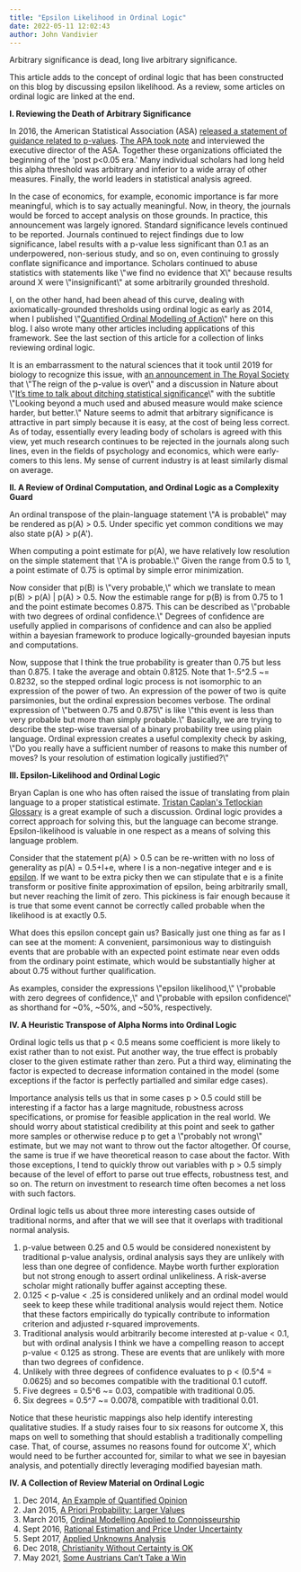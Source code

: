 ```yaml
---
title: "Epsilon Likelihood in Ordinal Logic"
date: 2022-05-11 12:02:43
author: John Vandivier
---
```




<!-- wp:paragraph -->
<p>Arbitrary significance is dead, long live arbitrary significance.</p>
<!-- /wp:paragraph -->

<!-- wp:paragraph -->
<p>This article adds to the concept of ordinal logic that has been constructed on this blog by discussing epsilon likelihood. As a review, some articles on ordinal logic are linked at the end.</p>
<!-- /wp:paragraph -->

<!-- wp:paragraph -->
<p><strong>I. Reviewing the Death of Arbitrary Significance</strong></p>
<!-- /wp:paragraph -->

<!-- wp:paragraph -->
<p>In 2016, the American Statistical Association (ASA) <a href=\"https://amstat.tandfonline.com/doi/full/10.1080/00031305.2016.1154108#.YnvDLejMKHs\">released a statement of guidance related to p-values</a>. <a href=\"https://www.apa.org/science/about/psa/2016/03/p-values\">The APA took note</a> and interviewed the executive director of the ASA. Together these organizations officiated the beginning of the 'post p&lt;0.05 era.' Many individual scholars had long held this alpha threshold was arbitrary and inferior to a wide array of other measures. Finally, the world leaders in statistical analysis agreed.</p>
<!-- /wp:paragraph -->

<!-- wp:paragraph -->
<p>In the case of economics, for example, economic importance is far more meaningful, which is to say actually meaningful. Now, in theory, the journals would be forced to accept analysis on those grounds. In practice, this announcement was largely ignored. Standard significance levels continued to be reported. Journals continued to reject findings due to low significance, label results with a p-value less significant than 0.1 as an underpowered, non-serious study, and so on, even continuing to grossly conflate significance and importance. Scholars continued to abuse statistics with statements like \"we find no evidence that X\" because results around X were \"insignificant\" at some arbitrarily grounded threshold.</p>
<!-- /wp:paragraph -->

<!-- wp:paragraph -->
<p>I, on the other hand, had been ahead of this curve, dealing with axiomatically-grounded thresholds using ordinal logic as early as 2014, when I published \"<a href=\"https://www.afterecon.com/economics-and-finance/quantified-ordinal-modelling-action/\">Quantified Ordinal Modelling of Action</a>\" here on this blog. I also wrote many other articles including applications of this framework. See the last section of this article for a collection of links reviewing ordinal logic.</p>
<!-- /wp:paragraph -->

<!-- wp:paragraph -->
<p>It is an embarrassment to the natural sciences that it took until 2019 for biology to recognize this issue, with <a href=\"https://royalsocietypublishing.org/doi/10.1098/rsbl.2019.0174\">an announcement in The Royal Society</a> that \"The reign of the p-value is over\" and a discussion in Nature about \"<a href=\"https://www.nature.com/articles/d41586-019-00874-8\">It’s time to talk about ditching statistical significance</a>\" with the subtitle \"Looking beyond a much used and abused measure would make science harder, but better.\" Nature seems to admit that arbitrary significance is attractive in part simply because it is easy, at the cost of being less correct. As of today, essentially every leading body of scholars is agreed with this view, yet much research continues to be rejected in the journals along such lines, even in the fields of psychology and economics, which were early-comers to this lens. My sense of current industry is at least similarly dismal on average.</p>
<!-- /wp:paragraph -->

<!-- wp:paragraph -->
<p><strong>II. A Review of Ordinal Computation, and Ordinal Logic as a Complexity Guard</strong></p>
<!-- /wp:paragraph -->

<!-- wp:paragraph -->
<p>An ordinal transpose of the plain-language statement \"A is probable\" may be rendered as p(A) > 0.5. Under specific yet common conditions we may also state p(A) > p(A').</p>
<!-- /wp:paragraph -->

<!-- wp:paragraph -->
<p>When computing a point estimate for p(A), we have relatively low resolution on the simple statement that \"A is probable.\" Given the range from 0.5 to 1, a point estimate of 0.75 is optimal by simple error minimization.</p>
<!-- /wp:paragraph -->

<!-- wp:paragraph -->
<p>Now consider that p(B) is \"very probable,\" which we translate to mean p(B) > p(A) | p(A) > 0.5. Now the estimable range for p(B) is from 0.75 to 1 and the point estimate becomes 0.875. This can be described as \"probable with two degrees of ordinal confidence.\" Degrees of confidence are usefully applied in comparisons of confidence and can also be applied within a bayesian framework to produce logically-grounded bayesian inputs and computations.</p>
<!-- /wp:paragraph -->

<!-- wp:paragraph -->
<p>Now, suppose that I think the true probability is greater than 0.75 but less than 0.875. I take the average and obtain 0.8125. Note that 1-.5^2.5 ~= 0.8232, so the stepped ordinal logic process is not isomorphic to an expression of the power of two. An expression of the power of two is quite parsimonies, but the ordinal expression becomes verbose. The ordinal expression of \"between 0.75 and 0.875\" is like \"this event is less than very probable but more than simply probable.\" Basically, we are trying to describe the step-wise traversal of a binary probability tree using plain language. Ordinal expression creates a useful complexity check by asking, \"Do you really have a sufficient number of reasons to make this number of moves? Is your resolution of estimation logically justified?\"</p>
<!-- /wp:paragraph -->

<!-- wp:paragraph -->
<p><strong>III. Epsilon-Likelihood and Ordinal Logic</strong></p>
<!-- /wp:paragraph -->

<!-- wp:paragraph -->
<p>Bryan Caplan is one who has often raised the issue of translating from plain language to a proper statistical estimate. <a href=\"https://www.econlib.org/archives/2017/08/tristans_tetloc.html\">Tristan Caplan's Tetlockian Glossary</a> is a great example of such a discussion. Ordinal logic provides a correct approach for solving this, but the language can become strange. Epsilon-likelihood is valuable in one respect as a means of solving this language problem.</p>
<!-- /wp:paragraph -->

<!-- wp:paragraph -->
<p>Consider that the statement p(A) > 0.5 can be re-written with no loss of generality as p(A) = 0.5+I+e, where I is a non-negative integer and e is <a href=\"https://mathworld.wolfram.com/Epsilon.html\">epsilon</a>. If we want to be extra picky then we can stipulate that e is a finite transform or positive finite approximation of epsilon, being arbitrarily small, but never reaching the limit of zero. This pickiness is fair enough because it is true that some event cannot be correctly called probable when the likelihood is at exactly 0.5.</p>
<!-- /wp:paragraph -->

<!-- wp:paragraph -->
<p>What does this epsilon concept gain us? Basically just one thing as far as I can see at the moment: A convenient, parsimonious way to distinguish events that are probable with an expected point estimate near even odds from the ordinary point estimate, which would be substantially higher at about 0.75 without further qualification.</p>
<!-- /wp:paragraph -->

<!-- wp:paragraph -->
<p>As examples, consider the expressions \"epsilon likelihood,\" \"probable with zero degrees of confidence,\" and \"probable with epsilon confidence\" as shorthand for ~0%, ~50%, and ~50%, respectively.</p>
<!-- /wp:paragraph -->

<!-- wp:paragraph -->
<p><strong>IV. A Heuristic Transpose of Alpha Norms into Ordinal Logic</strong></p>
<!-- /wp:paragraph -->

<!-- wp:paragraph -->
<p>Ordinal logic tells us that p &lt; 0.5 means some coefficient is more likely to exist rather than to not exist. Put another way, the true effect is probably closer to the given estimate rather than zero. Put a third way, eliminating the factor is expected to decrease information contained in the model (some exceptions if the factor is perfectly partialled and similar edge cases).</p>
<!-- /wp:paragraph -->

<!-- wp:paragraph -->
<p>Importance analysis tells us that in some cases p > 0.5 could still be interesting if a factor has a large magnitude, robustness across specifications, or promise for feasible application in the real world. We should worry about statistical credibility at this point and seek to gather more samples or otherwise reduce p to get a \"probably not wrong\" estimate, but we may not want to throw out the factor altogether. Of course, the same is true if we have theoretical reason to case about the factor. With those exceptions, I tend to quickly throw out variables with p > 0.5 simply because of the level of effort to parse out true effects, robustness test, and so on. The return on investment to research time often becomes a net loss with such factors.</p>
<!-- /wp:paragraph -->

<!-- wp:paragraph -->
<p>Ordinal logic tells us about three more interesting cases outside of traditional norms, and after that we will see that it overlaps with traditional normal analysis.</p>
<!-- /wp:paragraph -->

<!-- wp:list {\"ordered\":true} -->
<ol><li>p-value between 0.25 and 0.5 would be considered nonexistent by traditional p-value analysis, ordinal analysis says they are unlikely with less than one degree of confidence. Maybe worth further exploration but not strong enough to assert ordinal unlikeliness. A risk-averse scholar might rationally buffer against accepting these.</li><li>0.125 &lt; p-value &lt; .25 is considered unlikely and an ordinal model would seek to keep these while traditional analysis would reject them. Notice that these factors empirically do typically contribute to information criterion and adjusted r-squared improvements.</li><li>Traditional analysis would arbitrarily become interested at p-value &lt; 0.1, but with ordinal analysis I think we have a compelling reason to accept p-value &lt; 0.125 as strong. These are events that are unlikely with more than two degrees of confidence.</li><li>Unlikely with three degrees of confidence evaluates to p &lt; (0.5^4 = 0.0625) and so becomes compatible with the traditional 0.1 cutoff.</li><li>Five degrees = 0.5^6 ~= 0.03, compatible with traditional 0.05.</li><li>Six degrees = 0.5^7 ~= 0.0078, compatible with traditional 0.01.</li></ol>
<!-- /wp:list -->

<!-- wp:paragraph -->
<p>Notice that these heuristic mappings also help identify interesting qualitative studies. If a study raises four to six reasons for outcome X, this maps on well to something that should establish a traditionally compelling case. That, of course, assumes no reasons found for outcome X', which would need to be further accounted for, similar to what we see in bayesian analysis, and potentially directly leveraging modified bayesian math.</p>
<!-- /wp:paragraph -->

<!-- wp:paragraph -->
<p><strong>IV. A Collection of Review Material on Ordinal Logic</strong></p>
<!-- /wp:paragraph -->

<!-- wp:list {\"ordered\":true} -->
<ol><li>Dec 2014, <a href=\"https://www.afterecon.com/other/example-quantified-opinion/\">An Example of Quantified Opinion</a></li><li>Jan 2015, <a href=\"https://www.afterecon.com/other/priori-probability-larger-values/\">A Priori Probability: Larger Values</a></li><li>March 2015, <a href=\"https://www.afterecon.com/other/ordinal-modelling-applied-to-connoisseurship/\">Ordinal Modelling Applied to Connoisseurship</a></li><li>Sept 2016, <a href=\"https://www.afterecon.com/economics-and-finance/rational-estimation-price-uncertainty/\">Rational Estimation and Price Under Uncertainty</a></li><li>Sept 2017, <a href=\"https://www.afterecon.com/economics-and-finance/applied-unknowns-analysis/\">Applied Unknowns Analysis</a></li><li>Dec 2018, <a href=\"https://www.afterecon.com/philosophy-religion-and-apologetics/christianity-without-certainty-is-ok/\">Christianity Without Certainty is OK</a></li><li>May 2021, <a href=\"https://www.afterecon.com/economics-and-finance/some-austrians-cant-take-a-win/\">Some Austrians Can’t Take a Win</a></li></ol>
<!-- /wp:list -->